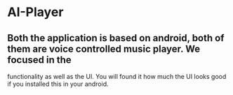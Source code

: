 # AI-Player
## Both the application is based on android, both of them are voice controlled music player. We focused in the 
functionality as well as the UI. You will found it how much the UI looks good if you installed this in your android.

